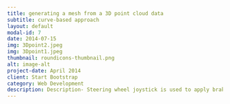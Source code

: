 ```yaml
---
title: generating a mesh from a 3D point cloud data 
subtitle: curve-based approach
layout: default
modal-id: 7
date: 2014-07-15
img: 3Dpoint2.jpeg
img: 3Dpoint1.jpeg
thumbnail: roundicons-thumbnail.png
alt: image-alt
project-date: April 2014
client: Start Bootstrap
category: Web Development
description: Description- Steering wheel joystick is used to apply brakes/steering inputs. Depending upon the control algorithm control actions are performed.
---
```


